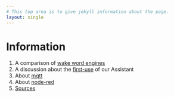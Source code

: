 ```yaml
---
# This top area is to give jekyll information about the page.
layout: single
---
```

# Information
1. A comparison of [wake word engines](wake-word-engine-comparrison.md)
2. A discussion about the [first-use](first-use.md) of our Assistant
3. About [mqtt](mqtt.md)
4. About [node-red](node-red.md)
5. [Sources](source-links.md)